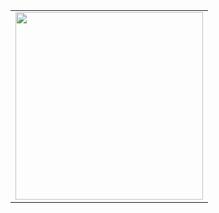 

<table>
  <tr>
    <td align="center">
      <a href="https://solved.ac/ajwoong">
        <img src="http://mazassumnida.wtf/api/v2/generate_badge?boj=ajwoong" width="300px" />
      </a>
    </td>
  </tr>
</table>


